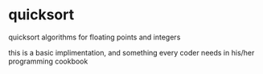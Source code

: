 # quicksort
quicksort algorithms for floating points and integers

this is a basic implimentation, and something every coder needs in his/her programming cookbook
